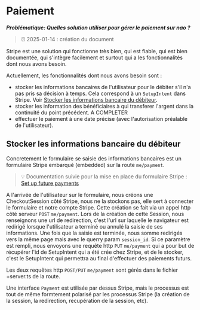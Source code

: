 # Paiement
***Problématique: Quelles solution utiliser pour gérer le paiement sur nao ?***

> ⏰ 2025-01-14 : création du document

Stripe est une solution qui fonctionne très bien, qui est fiable, qui est bien documentée, qui s'intègre facilement et surtout qui a les fonctionnalités dont nous avons besoin.


Actuellement, les fonctionnalités dont nous avons besoin sont :
* stocker les informations bancaires de l'utilisateur pour le débiter s'il n'a pas pris sa décision à temps. Cela correspond à un `SetupIntent` dans Stripe. Voir [Stocker les informations bancaire du débiteur](#stocker-les-informations-bancaire-du-débiteur).
* stocker les information des bénéficiaires à qui transferer l'argent dans la continuité du point précédent. A COMPLETER
* effectuer le paiement à une date précise (avec l'autorisation préalable de l'utilisateur).

## Stocker les informations bancaire du débiteur
Concretement le formulaire se saisie des informations bancaires est un formulaire Stripe embarqué (embedded) sur la route `me/payment`.

> 💡 Documentation suivie pour la mise en place du formulaire Stripe : [Set up future payments](https://docs.stripe.com/payments/save-and-reuse?platform=web&ui=embedded-form) 

A l'arrivée de l'utilisateur sur le formulaire, nous créons une CheckoutSession côté Stripe, nous ne la stockons pas, elle sert à connecter le formulaire et notre compte Stripe. Cette création se fait via un appel http côté serveur `POST` `me/payment`.
Lors de la création de cette Session, nous renseignons une url de redirection, c'est l'url sur laquelle le navigateur est redirigé lorsque l'utilisateur a terminé ou annulé la saisie de ses informations.
Une fois que la saisie est terminée, nous somme redirigés vers la même page mais avec le querry param `session_id`. Si ce paramètre est rempli, nous envoyons une requête http `PUT` `me/payment` qui a pour but de récupérer l'id de SetupIntent qui a été crée chez Stripe, et de le stocker, c'est le SetupIntent qui permettra au final d'effectuer des paiements futurs.

Les deux requêtes http `POST/PUT` `me/payment` sont gérés dans le fichier +server.ts de la route.

Une interface `Payment` est utilisée par dessus Stripe, mais le processus est tout de même formtement polarisé par les processus Stripe (la création de la session, la redirection, recupération de la session, etc).
